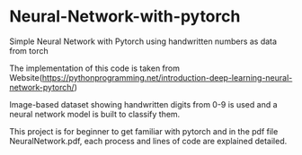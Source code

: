 # Neural-Network-with-pytorch
Simple Neural Network with Pytorch using handwritten numbers as data from torch

The implementation of this code is taken from Website(https://pythonprogramming.net/introduction-deep-learning-neural-network-pytorch/)

Image-based dataset showing handwritten digits from 0-9 is used and a neural network model is built to classify them.

This project is for beginner to get familiar with pytorch and in the pdf file NeuralNetwork.pdf, each process and lines of code are explained detailed.


